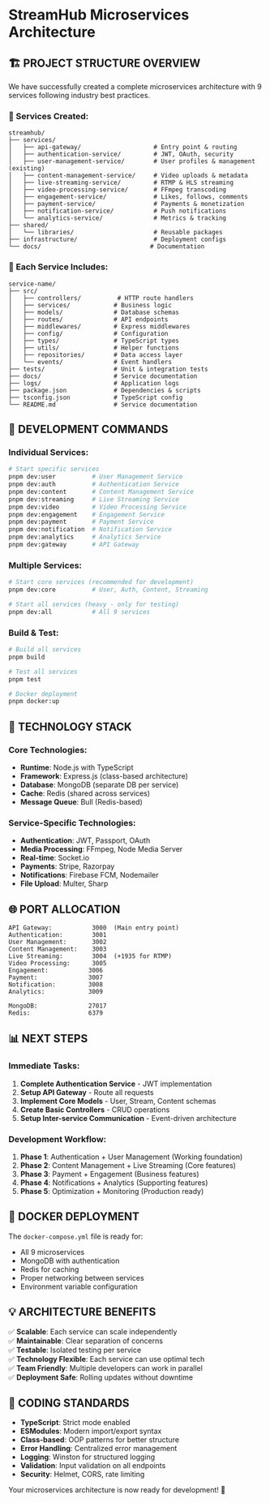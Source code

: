# StreamHub Microservices Architecture

## 🏗️ PROJECT STRUCTURE OVERVIEW

We have successfully created a complete microservices architecture with 9 services following industry best practices.

### 📁 Services Created:
```
streamhub/
├── services/
│   ├── api-gateway/                    # Entry point & routing
│   ├── authentication-service/         # JWT, OAuth, security
│   ├── user-management-service/        # User profiles & management (existing)
│   ├── content-management-service/     # Video uploads & metadata
│   ├── live-streaming-service/         # RTMP & HLS streaming
│   ├── video-processing-service/       # FFmpeg transcoding
│   ├── engagement-service/             # Likes, follows, comments
│   ├── payment-service/                # Payments & monetization
│   ├── notification-service/           # Push notifications
│   └── analytics-service/              # Metrics & tracking
├── shared/
│   └── libraries/                      # Reusable packages
├── infrastructure/                     # Deployment configs
└── docs/                              # Documentation
```

### 🎯 Each Service Includes:
```
service-name/
├── src/
│   ├── controllers/          # HTTP route handlers
│   ├── services/            # Business logic
│   ├── models/              # Database schemas
│   ├── routes/              # API endpoints
│   ├── middlewares/         # Express middlewares
│   ├── config/              # Configuration
│   ├── types/               # TypeScript types
│   ├── utils/               # Helper functions
│   ├── repositories/        # Data access layer
│   └── events/              # Event handlers
├── tests/                   # Unit & integration tests
├── docs/                    # Service documentation
├── logs/                    # Application logs
├── package.json             # Dependencies & scripts
├── tsconfig.json            # TypeScript config
└── README.md                # Service documentation
```

## 🚀 DEVELOPMENT COMMANDS

### Individual Services:
```bash
# Start specific services
pnpm dev:user          # User Management Service
pnpm dev:auth          # Authentication Service
pnpm dev:content       # Content Management Service
pnpm dev:streaming     # Live Streaming Service
pnpm dev:video         # Video Processing Service
pnpm dev:engagement    # Engagement Service
pnpm dev:payment       # Payment Service
pnpm dev:notification  # Notification Service
pnpm dev:analytics     # Analytics Service
pnpm dev:gateway       # API Gateway
```

### Multiple Services:
```bash
# Start core services (recommended for development)
pnpm dev:core          # User, Auth, Content, Streaming

# Start all services (heavy - only for testing)
pnpm dev:all           # All 9 services
```

### Build & Test:
```bash
# Build all services
pnpm build

# Test all services
pnpm test

# Docker deployment
pnpm docker:up
```

## 🔧 TECHNOLOGY STACK

### Core Technologies:
- **Runtime**: Node.js with TypeScript
- **Framework**: Express.js (class-based architecture)
- **Database**: MongoDB (separate DB per service)
- **Cache**: Redis (shared across services)
- **Message Queue**: Bull (Redis-based)

### Service-Specific Technologies:
- **Authentication**: JWT, Passport, OAuth
- **Media Processing**: FFmpeg, Node Media Server
- **Real-time**: Socket.io
- **Payments**: Stripe, Razorpay
- **Notifications**: Firebase FCM, Nodemailer
- **File Upload**: Multer, Sharp

## 🌐 PORT ALLOCATION

```
API Gateway:           3000  (Main entry point)
Authentication:        3001
User Management:       3002
Content Management:    3003
Live Streaming:        3004  (+1935 for RTMP)
Video Processing:      3005
Engagement:           3006
Payment:              3007
Notification:         3008
Analytics:            3009

MongoDB:              27017
Redis:                6379
```

## 📊 NEXT STEPS

### Immediate Tasks:
1. **Complete Authentication Service** - JWT implementation
2. **Setup API Gateway** - Route all requests
3. **Implement Core Models** - User, Stream, Content schemas
4. **Create Basic Controllers** - CRUD operations
5. **Setup Inter-service Communication** - Event-driven architecture

### Development Workflow:
1. **Phase 1**: Authentication + User Management (Working foundation)
2. **Phase 2**: Content Management + Live Streaming (Core features)
3. **Phase 3**: Payment + Engagement (Business features)
4. **Phase 4**: Notifications + Analytics (Supporting features)
5. **Phase 5**: Optimization + Monitoring (Production ready)

## 🐳 DOCKER DEPLOYMENT

The `docker-compose.yml` file is ready for:
- All 9 microservices
- MongoDB with authentication
- Redis for caching
- Proper networking between services
- Environment variable configuration

## 💡 ARCHITECTURE BENEFITS

✅ **Scalable**: Each service can scale independently  
✅ **Maintainable**: Clear separation of concerns  
✅ **Testable**: Isolated testing per service  
✅ **Technology Flexible**: Each service can use optimal tech  
✅ **Team Friendly**: Multiple developers can work in parallel  
✅ **Deployment Safe**: Rolling updates without downtime  

## 📝 CODING STANDARDS

- **TypeScript**: Strict mode enabled
- **ESModules**: Modern import/export syntax
- **Class-based**: OOP patterns for better structure
- **Error Handling**: Centralized error management
- **Logging**: Winston for structured logging
- **Validation**: Input validation on all endpoints
- **Security**: Helmet, CORS, rate limiting

Your microservices architecture is now ready for development! 🎉